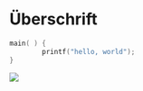 # Überschrift

```c
main( ) {
        printf("hello, world");
}
```
![](/https://user-images.githubusercontent.com/127143702/223444276-1b5b9d40-83ee-457c-9766-f8ac823fff05.png)


